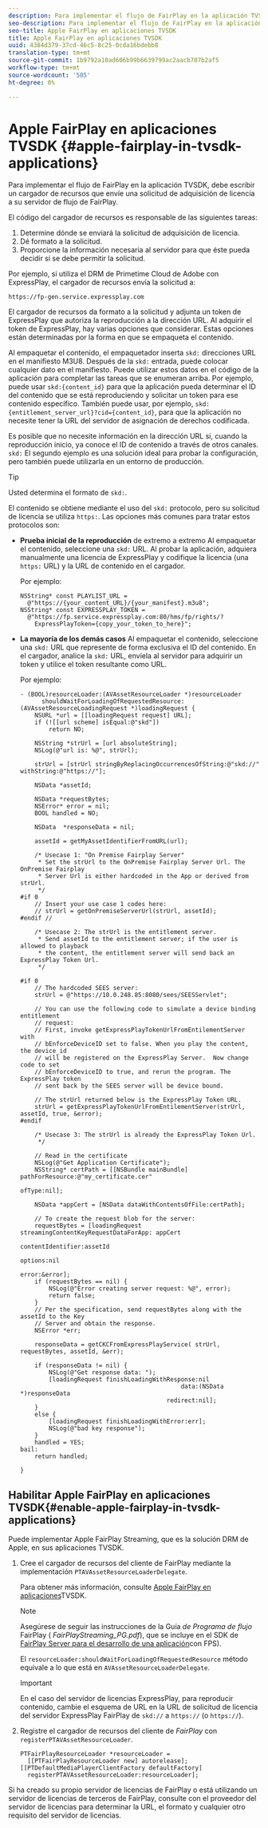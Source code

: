 ```yaml
---
description: Para implementar el flujo de FairPlay en la aplicación TVSDK, debe escribir un cargador de recursos que envíe una solicitud de adquisición de licencia a su servidor de flujo de FairPlay.
seo-description: Para implementar el flujo de FairPlay en la aplicación TVSDK, debe escribir un cargador de recursos que envíe una solicitud de adquisición de licencia a su servidor de flujo de FairPlay.
seo-title: Apple FairPlay en aplicaciones TVSDK
title: Apple FairPlay en aplicaciones TVSDK
uuid: 4384d379-37cd-46c5-8c25-0cda16bdebb8
translation-type: tm+mt
source-git-commit: 1b9792a10ad606b99b6639799ac2aacb707b2af5
workflow-type: tm+mt
source-wordcount: '585'
ht-degree: 0%

---
```



# Apple FairPlay en aplicaciones TVSDK  {#apple-fairplay-in-tvsdk-applications}

Para implementar el flujo de FairPlay en la aplicación TVSDK, debe escribir un cargador de recursos que envíe una solicitud de adquisición de licencia a su servidor de flujo de FairPlay.

El código del cargador de recursos es responsable de las siguientes tareas:

1. Determine dónde se enviará la solicitud de adquisición de licencia.
1. Dé formato a la solicitud.
1. Proporcione la información necesaria al servidor para que éste pueda decidir si se debe permitir la solicitud.

Por ejemplo, si utiliza el DRM de Primetime Cloud de Adobe con ExpressPlay, el cargador de recursos envía la solicitud a:

```
https://fp-gen.service.expressplay.com
```

El cargador de recursos da formato a la solicitud y adjunta un token de ExpressPlay que autoriza la reproducción a la dirección URL. Al adquirir el token de ExpressPlay, hay varias opciones que considerar. Estas opciones están determinadas por la forma en que se empaqueta el contenido.

Al empaquetar el contenido, el empaquetador inserta `skd:` direcciones URL en el manifiesto M3U8. Después de la `skd:` entrada, puede colocar cualquier dato en el manifiesto. Puede utilizar estos datos en el código de la aplicación para completar las tareas que se enumeran arriba. Por ejemplo, puede usar `skd:{content_id}` para que la aplicación pueda determinar el ID del contenido que se está reproduciendo y solicitar un token para ese contenido específico. También puede usar, por ejemplo, `skd:{entitlement_server_url}?cid={content_id}`, para que la aplicación no necesite tener la URL del servidor de asignación de derechos codificada.

Es posible que no necesite información en la dirección URL si, cuando la reproducción inicio, ya conoce el ID de contenido a través de otros canales. `skd:` El segundo ejemplo es una solución ideal para probar la configuración, pero también puede utilizarla en un entorno de producción.

>[!TIP]
>
>Usted determina el formato de `skd:`.

El contenido se obtiene mediante el uso del `skd:` protocolo, pero su solicitud de licencia se utiliza `https:`. Las opciones más comunes para tratar estos protocolos son:

* **Prueba inicial de la reproducción** de extremo a extremo Al empaquetar el contenido, seleccione una `skd:` URL. Al probar la aplicación, adquiera manualmente una licencia de ExpressPlay y codifique la licencia (una `https:` URL) y la URL de contenido en el cargador.

   Por ejemplo:

   ```
   NSString* const PLAYLIST_URL =  
     @"https://{your_content_URL}/{your_manifest}.m3u8"; 
   NSString* const EXPRESSPLAY_TOKEN =  
     @"https://fp.service.expressplay.com:80/hms/fp/rights/? 
       ExpressPlayToken={copy_your_token_to_here}";
   ```

* **La mayoría de los demás casos** Al empaquetar el contenido, seleccione una `skd:` URL que represente de forma exclusiva el ID del contenido. En el cargador, analice la `skd:` URL, envíela al servidor para adquirir un token y utilice el token resultante como URL.

   Por ejemplo:

   ```
   - (BOOL)resourceLoader:(AVAssetResourceLoader *)resourceLoader  
         shouldWaitForLoadingOfRequestedResource:(AVAssetResourceLoadingRequest *)loadingRequest { 
       NSURL *url = [[loadingRequest request] URL]; 
       if (![[url scheme] isEqual:@"skd"]) 
           return NO; 
   
       NSString *strUrl = [url absoluteString]; 
       NSLog(@"url is: %@", strUrl); 
   
       strUrl = [strUrl stringByReplacingOccurrencesOfString:@"skd://" withString:@"https://"]; 
   
       NSData *assetId; 
   
       NSData *requestBytes; 
       NSError* error = nil; 
       BOOL handled = NO; 
   
       NSData  *responseData = nil; 
   
       assetId = getMyAssetIdentifierFromURL(url); 
   
       /* Usecase 1: "On Premise Fairplay Server" 
        * Set the strUrl to the OnPremise Fairplay Server Url. The OnPremise Fairplay  
        * Server Url is either hardcoded in the App or derived from strUrl. 
        */ 
   #if 0  
       // Insert your use case 1 codes here: 
       // strUrl = getOnPremiseServerUrl(strUrl, assetId); 
   #endif // 
   
       /* Usecase 2: The strUrl is the entitlement server. 
        * Send assetId to the entitlement server; if the user is allowed to playback  
        * the content, the entitlement server will send back an ExpressPlay Token Url. 
        */ 
   
   #if 0 
       // The hardcoded SEES server: 
       strUrl = @"https://10.0.248.85:8080/sees/SEESServlet"; 
   
       // You can use the following code to simulate a device binding entitlement  
       // request:  
       // First, invoke getExpressPlayTokenUrlFromEntilementServer with  
       // bEnforceDeviceID set to false. When you play the content, the device_id  
       // will be registered on the ExpressPlay Server.  Now change code to set  
       // bEnforceDeviceID to true, and rerun the program. The ExpressPlay token  
       // sent back by the SEES server will be device bound. 
   
       // The strUrl returned below is the ExpressPlay Token URL. 
       strUrl = getExpressPlayTokenUrlFromEntilementServer(strUrl, assetId, true, &error); 
   #endif 
   
       /* Usecase 3: The strUrl is already the ExpressPlay Token Url. 
        */ 
   
       // Read in the certificate 
       NSLog(@"Get Application Certificate"); 
       NSString* certPath = [[NSBundle mainBundle] pathForResource:@"my_certificate.cer"  
                                                            ofType:nil]; 
   
       NSData *appCert = [NSData dataWithContentsOfFile:certPath]; 
   
       // To create the request blob for the server: 
       requestBytes = [loadingRequest streamingContentKeyRequestDataForApp: appCert 
                                                         contentIdentifier:assetId  
                                                                   options:nil  
                                                                     error:&error]; 
       if (requestBytes == nil) { 
           NSLog(@"Error creating server request: %@", error); 
           return false; 
       } 
       // Per the specification, send requestBytes along with the assetId to the Key 
       // Server and obtain the response. 
       NSError *err; 
   
       responseData = getCKCFromExpressPlayService( strUrl, requestBytes, assetId, &err); 
   
       if (responseData != nil) { 
           NSLog(@"Get response data: "); 
           [loadingRequest finishLoadingWithResponse:nil  
                                                data:(NSData *)responseData 
                                            redirect:nil]; 
       } 
       else { 
           [loadingRequest finishLoadingWithError:err]; 
           NSLog(@"bad key response"); 
       } 
       handled = YES; 
   bail: 
       return handled; 
   
   }
   ```

## Habilitar Apple FairPlay en aplicaciones TVSDK{#enable-apple-fairplay-in-tvsdk-applications}

Puede implementar Apple FairPlay Streaming, que es la solución DRM de Apple, en sus aplicaciones TVSDK.

1. Cree el cargador de recursos del cliente de FairPlay mediante la implementación `PTAVAssetResourceLoaderDelegate`.

   Para obtener más información, consulte [Apple FairPlay en aplicaciones](../../../tvsdk-1.4-for-ios/c-psdk-ios-1.4-drm-content-security/c-psdk-ios-1.4-apple-fairplay-tvsdk/c-psdk-ios-1.4-apple-fairplay-tvsdk.md)TVSDK.

   >[!NOTE]
   >
   >Asegúrese de seguir las instrucciones de la Guía *de Programa de flujo* FairPlay ( *FairPlayStreaming_PG.pdf*), que se incluye en el SDK de [FairPlay Server para el desarrollo de una aplicación](https://developer.apple.com/services-account/download?path=/Developer_Tools/FairPlay_Streaming_SDK/FairPlay_Streaming_Server_SDK.zip)con FPS).

   El `resourceLoader:shouldWaitForLoadingOfRequestedResource` método equivale a lo que está en `AVAssetResourceLoaderDelegate`.

   >[!IMPORTANT]
   >
   >En el caso del servidor de licencias ExpressPlay, para reproducir contenido, cambie el esquema de URL en la URL de solicitud de licencia del servidor ExpressPlay FairPlay de `skd://` a `https://` (o `https://`).

1. Registre el cargador de recursos del cliente de *FairPlay* con `registerPTAVAssetResourceLoader`.

   ```
   PTFairPlayResourceLoader *resourceLoader =  
     [[PTFairPlayResourceLoader new] autorelease];  
   [[PTDefaultMediaPlayerClientFactory defaultFactory]  
     registerPTAVAssetResourceLoader:resourceLoader];
   ```

Si ha creado su propio servidor de licencias de FairPlay o está utilizando un servidor de licencias de terceros de FairPlay, consulte con el proveedor del servidor de licencias para determinar la URL, el formato y cualquier otro requisito del servidor de licencias.
